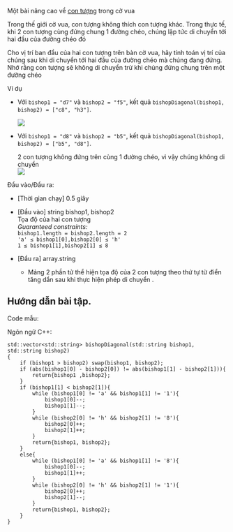 Một bài nâng cao về [con tượng](https://codelearn.io/LearningTask/Index?Id=3477&TaskId=3775) trong cờ vua

Trong thế giới cờ vua, con tượng không thích con tượng khác. Trong thực tế, khi 2 con tượng cùng đứng chung 1 đường chéo, chúng lập tức di chuyển tới hai đầu của đường chéo đó

Cho vị trí ban đầu của hai con tượng trên bàn cờ vua, hãy tính toán vị trí của chúng sau khi di chuyển tới hai đầu của đường chéo mà chúng đang đứng. Nhớ rằng con tượng sẽ không di chuyển trừ khi chúng đứng chung trên một đường chéo

Ví dụ

-   Với `bishop1 = "d7"` và `bishop2 = "f5"`, kết quả `bishopDiagonal(bishop1, bishop2) = ["c8", "h3"]`.

    ![](https://codesignal.s3.amazonaws.com/tasks/bishopDiagonal/img/ex_1.jpg?_tm=1551432804841)

-   Với `bishop1 = "d8"` và `bishop2 = "b5"`, kết quả `bishopDiagonal(bishop1, bishop2) = ["b5", "d8"]`.

    2 con tượng không đứng trên cùng 1 đường chéo, vì vậy chúng không di chuyển\
    ![](https://codesignal.s3.amazonaws.com/tasks/bishopDiagonal/img/ex_2.jpg?_tm=1551432805142)

Đầu vào/Đầu ra:

-   [Thời gian chạy] 0.5 giây

-   [Đầu vào] string bishop1, bishop2\
    Tọa độ của hai con tượng\
    *Guaranteed constraints:*\
    `bishop1.length = bishop2.length = 2`\
    `'a' ≤ bishop1[0],bishop2[0] ≤ 'h'`\
    `1 ≤ bishop1[1],bishop2[1] ≤ 8`

-   [Đầu ra] array.string

    -   Mảng 2 phần tử thể hiện tọa độ của 2 con tượng theo thứ tự từ điển tăng dần sau khi thực hiện phép di chuyển .

Hướng dẫn bài tập.
------------------

Code mẫu:

Ngôn ngữ C++:

```
std::vector<std::string> bishopDiagonal(std::string bishop1, std::string bishop2)
{
    if (bishop1 > bishop2) swap(bishop1, bishop2);
    if (abs(bishop1[0] - bishop2[0]) != abs(bishop1[1] - bishop2[1])){
        return{bishop1 ,bishop2};
    }
    if (bishop1[1] < bishop2[1]){
        while (bishop1[0] != 'a' && bishop1[1] != '1'){
            bishop1[0]--;
            bishop1[1]--;
        }
        while (bishop2[0] != 'h' && bishop2[1] != '8'){
            bishop2[0]++;
            bishop2[1]++;
        }
        return{bishop1, bishop2};
    }
    else{
        while (bishop1[0] != 'a' && bishop1[1] != '8'){
            bishop1[0]--;
            bishop1[1]++;
        }
        while (bishop2[0] != 'h' && bishop2[1] != '1'){
            bishop2[0]++;
            bishop2[1]--;
        }
        return{bishop1, bishop2};
    }
}
```